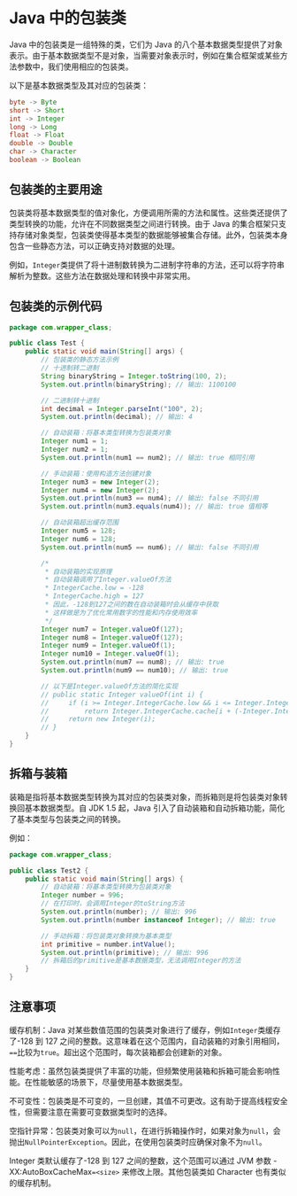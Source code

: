 # Java 中的包装类

Java 中的包装类是一组特殊的类，它们为 Java 的八个基本数据类型提供了对象表示。由于基本数据类型不是对象，当需要对象表示时，例如在集合框架或某些方法参数中，我们使用相应的包装类。

以下是基本数据类型及其对应的包装类：

```java
byte -> Byte
short -> Short
int -> Integer
long -> Long
float -> Float
double -> Double
char -> Character
boolean -> Boolean
```

## 包装类的主要用途

包装类将基本数据类型的值对象化，方便调用所需的方法和属性。这些类还提供了类型转换的功能，允许在不同数据类型之间进行转换。由于 Java 的集合框架只支持存储对象类型，包装类使得基本类型的数据能够被集合存储。此外，包装类本身包含一些静态方法，可以正确支持对数据的处理。

例如，`Integer`类提供了将十进制数转换为二进制字符串的方法，还可以将字符串解析为整数。这些方法在数据处理和转换中非常实用。

## 包装类的示例代码

```java
package com.wrapper_class;

public class Test {
    public static void main(String[] args) {
        // 包装类的静态方法示例
        // 十进制转二进制
        String binaryString = Integer.toString(100, 2);
        System.out.println(binaryString); // 输出: 1100100

        // 二进制转十进制
        int decimal = Integer.parseInt("100", 2);
        System.out.println(decimal); // 输出: 4

        // 自动装箱：将基本类型转换为包装类对象
        Integer num1 = 1;
        Integer num2 = 1;
        System.out.println(num1 == num2); // 输出: true 相同引用

        // 手动装箱：使用构造方法创建对象
        Integer num3 = new Integer(2);
        Integer num4 = new Integer(2);
        System.out.println(num3 == num4); // 输出: false 不同引用
        System.out.println(num3.equals(num4)); // 输出: true 值相等

        // 自动装箱超出缓存范围
        Integer num5 = 128;
        Integer num6 = 128;
        System.out.println(num5 == num6); // 输出: false 不同引用

        /*
         * 自动装箱的实现原理
         * 自动装箱调用了Integer.valueOf方法
         * IntegerCache.low = -128
         * IntegerCache.high = 127
         * 因此，-128到127之间的数在自动装箱时会从缓存中获取
         * 这样做是为了优化常用数字的性能和内存使用效率
         */
        Integer num7 = Integer.valueOf(127);
        Integer num8 = Integer.valueOf(127);
        Integer num9 = Integer.valueOf(1);
        Integer num10 = Integer.valueOf(1);
        System.out.println(num7 == num8); // 输出: true
        System.out.println(num9 == num10); // 输出: true

        // 以下是Integer.valueOf方法的简化实现
        // public static Integer valueOf(int i) {
        //     if (i >= Integer.IntegerCache.low && i <= Integer.IntegerCache.high)
        //         return Integer.IntegerCache.cache[i + (-Integer.IntegerCache.low)];
        //     return new Integer(i);
        // }
    }
}
```

## 拆箱与装箱

装箱是指将基本数据类型转换为其对应的包装类对象，而拆箱则是将包装类对象转换回基本数据类型。自 JDK 1.5 起，Java 引入了自动装箱和自动拆箱功能，简化了基本类型与包装类之间的转换。

例如：

```java
package com.wrapper_class;

public class Test2 {
    public static void main(String[] args) {
        // 自动装箱：将基本类型转换为包装类对象
        Integer number = 996;
        // 在打印时，会调用Integer的toString方法
        System.out.println(number); // 输出: 996
        System.out.println(number instanceof Integer); // 输出: true

        // 手动拆箱：将包装类对象转换为基本类型
        int primitive = number.intValue();
        System.out.println(primitive); // 输出: 996
        // 拆箱后的primitive是基本数据类型，无法调用Integer的方法
    }
}
```

## 注意事项

缓存机制：Java 对某些数值范围的包装类对象进行了缓存，例如`Integer`类缓存了-128 到 127 之间的整数。这意味着在这个范围内，自动装箱的对象引用相同，`==`比较为`true`。超出这个范围时，每次装箱都会创建新的对象。

性能考虑：虽然包装类提供了丰富的功能，但频繁使用装箱和拆箱可能会影响性能。在性能敏感的场景下，尽量使用基本数据类型。

不可变性：包装类是不可变的，一旦创建，其值不可更改。这有助于提高线程安全性，但需要注意在需要可变数据类型时的选择。

空指针异常：包装类对象可以为`null`，在进行拆箱操作时，如果对象为`null`，会抛出`NullPointerException`。因此，在使用包装类时应确保对象不为`null`。

Integer 类默认缓存了-128 到 127 之间的整数，这个范围可以通过 JVM 参数 -XX:AutoBoxCacheMax`=<size>` 来修改上限。其他包装类如 Character 也有类似的缓存机制。
